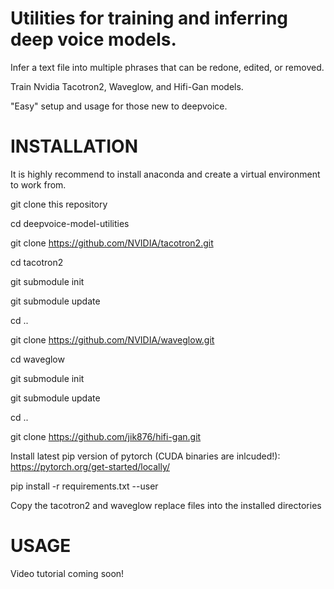 # Utilities for training and inferring deep voice models.

Infer a text file into multiple phrases that can be redone, edited, or removed.

Train Nvidia Tacotron2, Waveglow, and Hifi-Gan models.

"Easy" setup and usage for those new to deepvoice.

# INSTALLATION

It is highly recommend to install anaconda and create a virtual environment to work from. 

git clone this repository

cd deepvoice-model-utilities

git clone https://github.com/NVIDIA/tacotron2.git

cd tacotron2

git submodule init

git submodule update

cd ..

git clone https://github.com/NVIDIA/waveglow.git

cd waveglow

git submodule init

git submodule update

cd ..

git clone https://github.com/jik876/hifi-gan.git

Install latest pip version of pytorch (CUDA binaries are inlcuded!):
https://pytorch.org/get-started/locally/

pip install -r requirements.txt --user

Copy the tacotron2 and waveglow replace files into the installed directories

# USAGE

Video tutorial coming soon!
